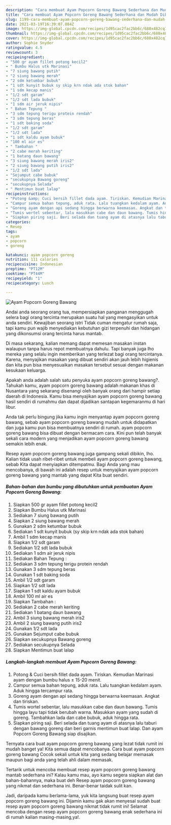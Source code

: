 ```yaml
---
description: "Cara membuat Ayam Popcorn Goreng Bawang Sederhana dan Mudah Dibuat"
title: "Cara membuat Ayam Popcorn Goreng Bawang Sederhana dan Mudah Dibuat"
slug: 1199-cara-membuat-ayam-popcorn-goreng-bawang-sederhana-dan-mudah-dibuat
date: 2021-03-19T16:39:07.084Z
image: https://img-global.cpcdn.com/recipes/1d95cac2fac2bb6c/680x482cq70/ayam-popcorn-goreng-bawang-foto-resep-utama.jpg
thumbnail: https://img-global.cpcdn.com/recipes/1d95cac2fac2bb6c/680x482cq70/ayam-popcorn-goreng-bawang-foto-resep-utama.jpg
cover: https://img-global.cpcdn.com/recipes/1d95cac2fac2bb6c/680x482cq70/ayam-popcorn-goreng-bawang-foto-resep-utama.jpg
author: Sophie Snyder
ratingvalue: 4.5
reviewcount: 3
recipeingredient:
- "500 gr ayam fillet potong kecil2"
- " Bumbu Halus utk Marinasi"
- "7 siung bawang putih"
- "2 siung bawang merah"
- "2 sdm ketumbar bubuk"
- "1 sdt kunyit bubuk sy skip krn ndak ada stok bahan"
- "1 sdm kecap manis"
- "1/2 sdt garam"
- "1/2 sdt lada bubuk"
- "1 sdm air jeruk nipis"
- " Bahan Tepung "
- "3 sdm tepung terigu protein rendah"
- "3 sdm tepung beras"
- "1 sdt baking soda"
- "1/2 sdt garam"
- "1/2 sdt lada"
- "1 sdt kaldu ayam bubuk"
- "100 ml air es"
- " Tambahan "
- "2 cabe merah keriting"
- "1 batang daun bawang"
- "3 siung bawang merah iris2"
- "2 siung bawang putih iris2"
- "1/2 sdt lada"
- "Sejumput cabe bubuk"
- "secukupnya Bawang goreng"
- "secukupnya Selada"
- " Mentimun buat lalap"
recipeinstructions:
- "Potong &amp; Cuci bersih fillet dada ayam. Tiriskan. Kemudian Marinasi ayam dengan bumbu halus ± 15-20 menit."
- "Campur semua bahan tepung, aduk rata. Lalu tuangkan kedalam ayam. Aduk hingga tercampur rata."
- "Goreng ayam dengan api sedang hingga berwarna keemasan. Angkat dan tiriskan."
- "Tumis wortel sebentar, lalu masukkan cabe dan daun bawang. Tumis hingga layu tapi tidak berubah warna. Masukkan ayam yang sudah di goreng. Tambahkan lada dan cabe bubuk, aduk hingga rata."
- "Siapkan piring saji. Beri selada dan tuang ayam di atasnya lalu taburi dengan bawang goreng dan beri garnis mentimun buat lalap. Dan ayam Popcorn Goreng Bawang siap disajikan."
categories:
- Resep
tags:
- ayam
- popcorn
- goreng

katakunci: ayam popcorn goreng 
nutrition: 111 calories
recipecuisine: Indonesian
preptime: "PT12M"
cooktime: "PT44M"
recipeyield: "1"
recipecategory: Lunch

---
```



![Ayam Popcorn Goreng Bawang](https://img-global.cpcdn.com/recipes/1d95cac2fac2bb6c/680x482cq70/ayam-popcorn-goreng-bawang-foto-resep-utama.jpg)

Andai anda seorang orang tua, mempersiapkan panganan menggugah selera bagi orang tercinta merupakan suatu hal yang mengasyikan untuk anda sendiri. Kewajiban seorang istri Tidak cuman mengatur rumah saja, tapi kamu pun wajib menyediakan kebutuhan gizi terpenuhi dan hidangan yang dikonsumsi orang tercinta harus mantab.

Di masa  sekarang, kalian memang dapat memesan masakan instan walaupun tanpa harus repot membuatnya dahulu. Tapi banyak juga lho mereka yang selalu ingin memberikan yang terlezat bagi orang tercintanya. Karena, menyajikan masakan yang dibuat sendiri akan jauh lebih higienis dan kita pun bisa menyesuaikan masakan tersebut sesuai dengan makanan kesukaan keluarga. 



Apakah anda adalah salah satu penyuka ayam popcorn goreng bawang?. Tahukah kamu, ayam popcorn goreng bawang adalah makanan khas di Nusantara yang sekarang disenangi oleh banyak orang dari hampir setiap daerah di Indonesia. Kamu bisa menyajikan ayam popcorn goreng bawang hasil sendiri di rumahmu dan dapat dijadikan santapan kegemaranmu di hari libur.

Anda tak perlu bingung jika kamu ingin menyantap ayam popcorn goreng bawang, sebab ayam popcorn goreng bawang mudah untuk didapatkan dan juga kamu pun bisa membuatnya sendiri di rumah. ayam popcorn goreng bawang bisa dibuat dengan bermacam cara. Kini pun telah banyak sekali cara modern yang menjadikan ayam popcorn goreng bawang semakin lebih enak.

Resep ayam popcorn goreng bawang juga gampang sekali dibikin, lho. Kalian tidak usah ribet-ribet untuk membeli ayam popcorn goreng bawang, sebab Kita dapat menyiapkan ditempatmu. Bagi Anda yang mau mencobanya, di bawah ini adalah resep untuk menyajikan ayam popcorn goreng bawang yang mantab yang dapat Kita buat sendiri.

<!--inarticleads1-->

##### Bahan-bahan dan bumbu yang dibutuhkan untuk pembuatan Ayam Popcorn Goreng Bawang:

1. Siapkan 500 gr ayam fillet potong kecil2
1. Siapkan  Bumbu Halus utk Marinasi
1. Sediakan 7 siung bawang putih
1. Siapkan 2 siung bawang merah
1. Gunakan 2 sdm ketumbar bubuk
1. Sediakan 1 sdt kunyit bubuk (sy skip krn ndak ada stok bahan)
1. Ambil 1 sdm kecap manis
1. Siapkan 1/2 sdt garam
1. Sediakan 1/2 sdt lada bubuk
1. Sediakan 1 sdm air jeruk nipis
1. Sediakan  Bahan Tepung :
1. Sediakan 3 sdm tepung terigu protein rendah
1. Gunakan 3 sdm tepung beras
1. Gunakan 1 sdt baking soda
1. Ambil 1/2 sdt garam
1. Siapkan 1/2 sdt lada
1. Siapkan 1 sdt kaldu ayam bubuk
1. Ambil 100 ml air es
1. Siapkan  Tambahan :
1. Sediakan 2 cabe merah keriting
1. Sediakan 1 batang daun bawang
1. Ambil 3 siung bawang merah iris2
1. Ambil 2 siung bawang putih iris2
1. Gunakan 1/2 sdt lada
1. Gunakan Sejumput cabe bubuk
1. Siapkan secukupnya Bawang goreng
1. Sediakan secukupnya Selada
1. Siapkan  Mentimun buat lalap




<!--inarticleads2-->

##### Langkah-langkah membuat Ayam Popcorn Goreng Bawang:

1. Potong &amp; Cuci bersih fillet dada ayam. Tiriskan. Kemudian Marinasi ayam dengan bumbu halus ± 15-20 menit.
1. Campur semua bahan tepung, aduk rata. Lalu tuangkan kedalam ayam. Aduk hingga tercampur rata.
1. Goreng ayam dengan api sedang hingga berwarna keemasan. Angkat dan tiriskan.
1. Tumis wortel sebentar, lalu masukkan cabe dan daun bawang. Tumis hingga layu tapi tidak berubah warna. Masukkan ayam yang sudah di goreng. Tambahkan lada dan cabe bubuk, aduk hingga rata.
1. Siapkan piring saji. Beri selada dan tuang ayam di atasnya lalu taburi dengan bawang goreng dan beri garnis mentimun buat lalap. Dan ayam Popcorn Goreng Bawang siap disajikan.




Ternyata cara buat ayam popcorn goreng bawang yang lezat tidak rumit ini mudah banget ya! Kita semua dapat mencobanya. Cara buat ayam popcorn goreng bawang Cocok sekali untuk kita yang sedang belajar memasak maupun bagi anda yang telah ahli dalam memasak.

Tertarik untuk mencoba membuat resep ayam popcorn goreng bawang mantab sederhana ini? Kalau kamu mau, ayo kamu segera siapkan alat dan bahan-bahannya, maka buat deh Resep ayam popcorn goreng bawang yang nikmat dan sederhana ini. Benar-benar taidak sulit kan. 

Jadi, daripada kamu berlama-lama, yuk kita langsung buat resep ayam popcorn goreng bawang ini. Dijamin kamu gak akan menyesal sudah buat resep ayam popcorn goreng bawang nikmat tidak rumit ini! Selamat mencoba dengan resep ayam popcorn goreng bawang enak sederhana ini di rumah kalian masing-masing,ya!.

